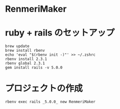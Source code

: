 # RenmeriMaker

# ruby + rails のセットアップ
```
brew update
brew install rbenv
echo 'eval "$(rbenv init -)"' >> ~/.zshrc
rbenv install 2.3.1
rbenv global 2.3.1
gem install rails -v 5.0.0
```

# プロジェクトの作成
```
rbenv exec rails _5.0.0_ new RenmeriMaker
```
